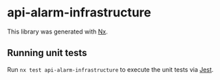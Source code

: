 # api-alarm-infrastructure

This library was generated with [Nx](https://nx.dev).

## Running unit tests

Run `nx test api-alarm-infrastructure` to execute the unit tests via [Jest](https://jestjs.io).
